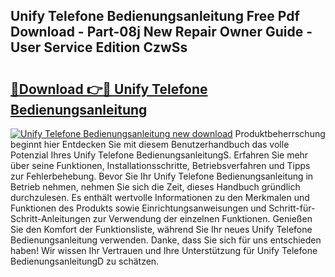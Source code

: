 ## Unify Telefone Bedienungsanleitung Free Pdf Download - Part-08j New Repair Owner Guide - User Service Edition CzwSs

# <h2><a href="http://df23y4y.blite.top/?on=Unify+Telefone+Bedienungsanleitung">🔗Download 👉🔴 Unify Telefone Bedienungsanleitung</a></h2>

[![Unify Telefone Bedienungsanleitung new download](https://i.imgur.com/lujVjoI.png)](http://df23y4y.blite.top/?on=Unify+Telefone+Bedienungsanleitung)
Produktbeherrschung beginnt hier Entdecken Sie mit diesem Benutzerhandbuch das volle Potenzial Ihres Unify Telefone BedienungsanleitungS. Erfahren Sie mehr über seine Funktionen, Installationsschritte, Betriebsverfahren und Tipps zur Fehlerbehebung. Bevor Sie Ihr Unify Telefone Bedienungsanleitung in Betrieb nehmen, nehmen Sie sich die Zeit, dieses Handbuch gründlich durchzulesen. Es enthält wertvolle Informationen zu den Merkmalen und Funktionen des Produkts sowie Einrichtungsanweisungen und Schritt-für-Schritt-Anleitungen zur Verwendung der einzelnen Funktionen. Genießen Sie den Komfort der Funktionsliste, während Sie Ihr neues Unify Telefone Bedienungsanleitung verwenden. Danke, dass Sie sich für uns entschieden haben! Wir wissen Ihr Vertrauen und Ihre Unterstützung für Unify Telefone BedienungsanleitungD zu schätzen.
